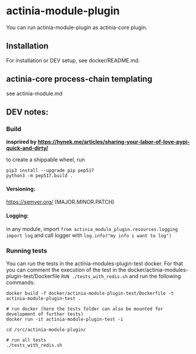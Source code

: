 # actinia-module-plugin

You can run actinia-module-plugin as actinia-core plugin.

## Installation
For installation or DEV setup, see docker/README.md.

## actinia-core process-chain templating
see actinia-module.md

## DEV notes:

### Build

__insprired by https://hynek.me/articles/sharing-your-labor-of-love-pypi-quick-and-dirty/__

to create a shippable wheel, run
```
pip3 install --upgrade pip pep517
python3 -m pep517.build .
```

#### Versioning:

https://semver.org/ (MAJOR.MINOR.PATCH)

#### Logging:
in any module, import `from actinia_module_plugin.resources.logging import log` and call logger with `log.info("my info i want to log")`


### Running tests
You can run the tests in the actinia-modules-plugin-test docker. For that you can comment the execution of the test in the docker/actinia-modules-plugin-test/Dockerfile `RUN ./tests_with_redis.sh` and run the following commands:
```
docker build -f docker/actinia-module-plugin-test/Dockerfile -t actinia-module-plugin-test .

# run docker (here the tests folder can also be mounted for development of further tests)
docker run -it actinia-module-plugin-test -i

cd /src/actinia-module-plugin/

# run all tests
./tests_with_redis.sh
```
